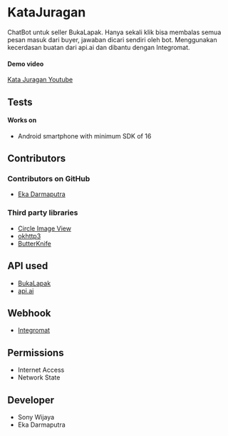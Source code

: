 # KataJuragan
ChatBot untuk seller BukaLapak. Hanya sekali klik bisa membalas semua pesan masuk dari buyer, jawaban dicari sendiri oleh bot. Menggunakan kecerdasan buatan dari api.ai dan dibantu dengan Integromat.

#### Demo video
[Kata Juragan Youtube](https://youtu.be/hTHfk0KX0dI)

## Tests
#### Works on
* Android smartphone with minimum SDK of 16

## Contributors
### Contributors on GitHub
* [Eka Darmaputra](https://github.com/ekadarmaputra)

### Third party libraries
* [Circle Image View](https://github.com/hdodenhof/CircleImageView)
* [okhttp3](https://github.com/square/okhttp)
* [ButterKnife](jakewharton.github.io/butterknife/)

## API used
* [BukaLapak](https://github.com/hdodenhof/CircleImageView)
* [api.ai](https://api.ai/)

## Webhook
* [Integromat](jakewharton.github.io/butterknife/)

## Permissions
* Internet Access
* Network State

## Developer
* Sony Wijaya
* Eka Darmaputra
